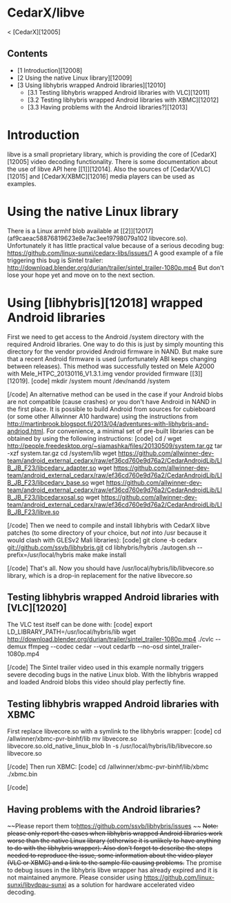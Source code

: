# CedarX/libve
< [CedarX][12005]
 
## Contents
  * [1 Introduction][12008]
  * [2 Using the native Linux library][12009]
  * [3 Using libhybris wrapped Android libraries][12010]
    * [3.1 Testing libhybris wrapped Android libraries with VLC][12011]
    * [3.2 Testing libhybris wrapped Android libraries with XBMC][12012]
    * [3.3 Having problems with the Android libraries?][12013]

# Introduction
libve is a small proprietary library, which is providing the core of [CedarX][12005] video decoding functionality. There is some documentation about the use of libve API here [[1]][12014]. Also the sources of [CedarX/VLC][12015] and [CedarX/XBMC][12016] media players can be used as examples. 
# Using the native Linux library
There is a Linux armhf blob available at [[2]][12017] (af9caeac58876819623e8e7ac3ee19798079a102 libvecore.so). Unfortunately it has little practical value because of a serious decoding bug: <https://github.com/linux-sunxi/cedarx-libs/issues/1>
A good example of a file triggering this bug is Sintel trailer: <http://download.blender.org/durian/trailer/sintel_trailer-1080p.mp4>
But don't lose your hope yet and move on to the next section. 
# Using [libhybris][12018] wrapped Android libraries
First we need to get access to the Android /system directory with the required Android libraries. 
One way to do this is just by simply mounting this directory for the vendor provided Android firmware in NAND. But make sure that a recent Android firmware is used (unfortunately ABI keeps changing between releases). This method was successfully tested on Mele A2000 with Mele_HTPC_20130116_V1.3.1.img vendor provided firmware [[3]][12019]. 
[code] 
      mkdir /system
      mount /dev/nandd /system
    
[/code]
An alternative method can be used in the case if your Android blobs are not compatible (cause crashes) or you don't have Android in NAND in the first place. It is possible to build Android from sources for cubieboard (or some other Allwinner A10 hardware) using the instructions from <http://martinbrook.blogspot.fi/2013/04/adventures-with-libhybris-and-andriod.html>. For convenience, a minimal set of pre-built libraries can be obtained by using the following instructions: 
[code] 
      cd /
      wget <http://people.freedesktop.org/~siamashka/files/20130509/system.tar.gz>
      tar -xzf system.tar.gz
      cd /system/lib
      wget <https://github.com/allwinner-dev-team/android_external_cedarx/raw/ef36cd760e9d76a2/CedarAndroidLib/LIB_JB_F23/libcedarv_adapter.so>
      wget <https://github.com/allwinner-dev-team/android_external_cedarx/raw/ef36cd760e9d76a2/CedarAndroidLib/LIB_JB_F23/libcedarv_base.so>
      wget <https://github.com/allwinner-dev-team/android_external_cedarx/raw/ef36cd760e9d76a2/CedarAndroidLib/LIB_JB_F23/libcedarxosal.so>
      wget <https://github.com/allwinner-dev-team/android_external_cedarx/raw/ef36cd760e9d76a2/CedarAndroidLib/LIB_JB_F23/libve.so>
    
[/code]
Then we need to compile and install libhybris with CedarX libve patches (to some directory of your choice, but *not* into /usr because it would clash with GLESv2 Mali libraries): 
[code] 
      git clone -b cedarx <git://github.com/ssvb/libhybris.git>
      cd libhybris/hybris
      ./autogen.sh --prefix=/usr/local/hybris
      make
      make install
    
[/code]
That's all. Now you should have /usr/local/hybris/lib/libvecore.so library, which is a drop-in replacement for the native libvecore.so 
## Testing libhybris wrapped Android libraries with [VLC][12020]
The VLC test itself can be done with: 
[code] 
      export LD_LIBRARY_PATH=/usr/local/hybris/lib
      wget <http://download.blender.org/durian/trailer/sintel_trailer-1080p.mp4>
      ./cvlc --demux ffmpeg --codec cedar --vout cedarfb --no-osd sintel_trailer-1080p.mp4
    
[/code]
The Sintel trailer video used in this example normally triggers severe decoding bugs in the native Linux blob. With the libhybris wrapped and loaded Android blobs this video should play perfectly fine. 
## Testing libhybris wrapped Android libraries with XBMC
First replace libvecore.so with a symlink to the libhybris wrapper: 
[code] 
      cd /allwinner/xbmc-pvr-binhf/lib
      mv libvecore.so libvecore.so.old_native_linux_blob
      ln -s /usr/local/hybris/lib/libvecore.so libvecore.so
    
[/code]
Then run XBMC: 
[code] 
      cd /allwinner/xbmc-pvr-binhf/lib/xbmc
      ./xbmc.bin
    
[/code]
## Having problems with the Android libraries?
~~Please report them to<https://github.com/ssvb/libhybris/issues> ~~
~~Note: please only report the cases when libhybris wrapped Android libraries work worse than the native Linux library (otherwise it is unlikely to have anything to do with the libhybris wrapper). Also don't forget to describe the steps needed to reproduce the issue, some information about the video player (VLC or XBMC) and a link to the sample file causing problems.~~
The promise to debug issues in the libhybris libve wrapper has already expired and it is not maintained anymore. Please consider using <https://github.com/linux-sunxi/libvdpau-sunxi> as a solution for hardware accelerated video decoding.
